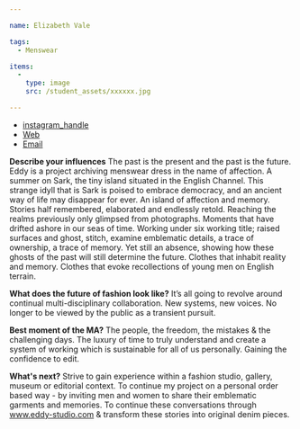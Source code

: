 ```yaml
---

name: Elizabeth Vale

tags:
  - Menswear

items:
  -
    type: image
    src: /student_assets/xxxxxx.jpg

---
```


* [instagram_handle](https://www.instagram.com/eddy.studio/)
* [Web](https://www.eddy-studio.com)
* [Email](mailto:elizabeth.vale@network.rca.ac.uk)

**Describe your influences**
The past is the present and the past is the future. Eddy is a project archiving menswear dress in the name of affection. A summer on Sark, the tiny island situated in the English Channel. This strange idyll that is Sark is poised to embrace democracy, and an ancient way of life may disappear for ever. An island of affection and memory. Stories half remembered, elaborated and endlessly retold. Reaching the realms previously only glimpsed from photographs. Moments that have drifted ashore in our seas of time.
Working under six working title; raised surfaces and ghost, stitch, examine emblematic details, a trace of ownership, a trace of memory. Yet still an absence, showing how these ghosts of the past will still determine the future.
Clothes that inhabit reality and memory.
Clothes that evoke recollections of young men on English terrain.

**What does the future of fashion look like?**
It’s all going to revolve around continual multi-disciplinary collaboration. New systems, new voices. No longer to be viewed by the public as a transient pursuit.

**Best moment of the MA?**
The people, the freedom, the mistakes & the challenging days. The luxury of time to truly understand and create a system of working which is sustainable for all of us personally. Gaining the confidence to edit.  

**What's next?**
Strive to gain experience within a fashion studio, gallery, museum or editorial context. To continue my project on a personal order based way - by inviting men and women to share their emblematic garments and memories. To continue these conversations through www.eddy-studio.com & transform these stories into original denim pieces.
